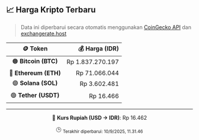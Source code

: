 

<!-- HARGA_KRIPTO -->
## 📈 Harga Kripto Terbaru

> Data ini diperbarui secara otomatis menggunakan [CoinGecko API](https://www.coingecko.com/) dan [exchangerate.host](https://exchangerate.host/)

<div align="center">

| 🪙 Token | 💰 Harga (IDR) |
|:------:|---------------:|
| 🟠 **Bitcoin (BTC)**   | Rp 1.837.270.197 |
| 🔵 **Ethereum (ETH)**  | Rp 71.066.044 |
| 🟣 **Solana (SOL)**    | Rp 3.602.481 |
| 🟢 **Tether (USDT)**   | Rp 16.466 |

---

💱 **Kurs Rupiah (USD → IDR)**: Rp 16.462

🕒 <sub>Terakhir diperbarui: 10/9/2025, 11.31.46</sub>

</div>
<!-- /HARGA_KRIPTO -->